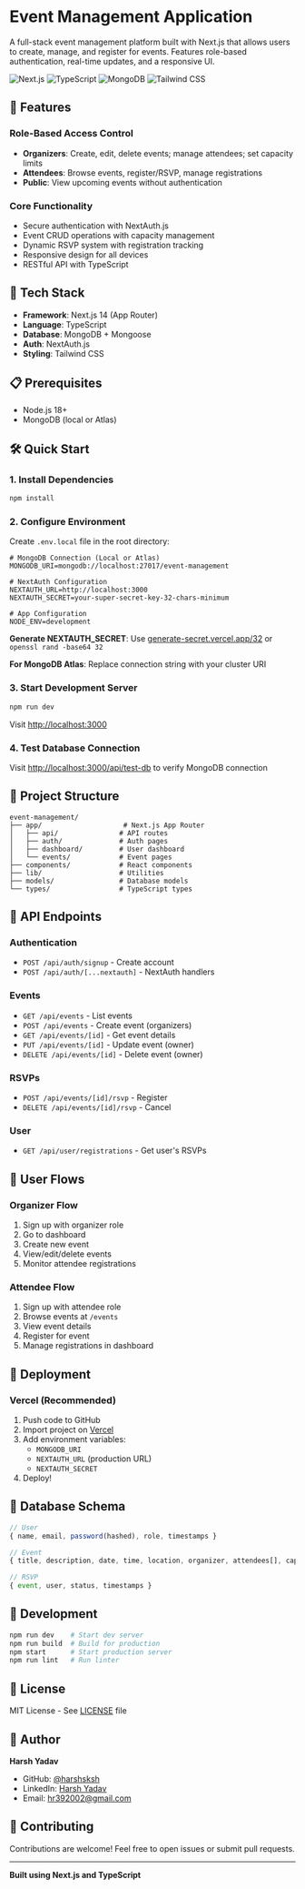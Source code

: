 # Event Management Application

A full-stack event management platform built with Next.js that allows users to create, manage, and register for events. Features role-based authentication, real-time updates, and a responsive UI.

![Next.js](https://img.shields.io/badge/Next.js-14.0-black) ![TypeScript](https://img.shields.io/badge/TypeScript-5.3-blue) ![MongoDB](https://img.shields.io/badge/MongoDB-Latest-green) ![Tailwind CSS](https://img.shields.io/badge/Tailwind-3.3-cyan)

## 🌟 Features

### Role-Based Access Control
- **Organizers**: Create, edit, delete events; manage attendees; set capacity limits
- **Attendees**: Browse events, register/RSVP, manage registrations
- **Public**: View upcoming events without authentication

### Core Functionality
- Secure authentication with NextAuth.js
- Event CRUD operations with capacity management
- Dynamic RSVP system with registration tracking
- Responsive design for all devices
- RESTful API with TypeScript

## 🚀 Tech Stack

- **Framework**: Next.js 14 (App Router)
- **Language**: TypeScript
- **Database**: MongoDB + Mongoose
- **Auth**: NextAuth.js
- **Styling**: Tailwind CSS

## 📋 Prerequisites

- Node.js 18+ 
- MongoDB (local or Atlas)

## 🛠️ Quick Start

### 1. Install Dependencies

```bash
npm install
```

### 2. Configure Environment

Create `.env.local` file in the root directory:

```env
# MongoDB Connection (Local or Atlas)
MONGODB_URI=mongodb://localhost:27017/event-management

# NextAuth Configuration
NEXTAUTH_URL=http://localhost:3000
NEXTAUTH_SECRET=your-super-secret-key-32-chars-minimum

# App Configuration
NODE_ENV=development
```

**Generate NEXTAUTH_SECRET**: Use [generate-secret.vercel.app/32](https://generate-secret.vercel.app/32) or `openssl rand -base64 32`

**For MongoDB Atlas**: Replace connection string with your cluster URI

### 3. Start Development Server

```bash
npm run dev
```

Visit [http://localhost:3000](http://localhost:3000)

### 4. Test Database Connection

Visit [http://localhost:3000/api/test-db](http://localhost:3000/api/test-db) to verify MongoDB connection

## 📁 Project Structure

```
event-management/
├── app/                    # Next.js App Router
│   ├── api/               # API routes
│   ├── auth/              # Auth pages
│   ├── dashboard/         # User dashboard
│   └── events/            # Event pages
├── components/            # React components
├── lib/                   # Utilities
├── models/                # Database models
└── types/                 # TypeScript types
```

## 🔌 API Endpoints

### Authentication
- `POST /api/auth/signup` - Create account
- `POST /api/auth/[...nextauth]` - NextAuth handlers

### Events
- `GET /api/events` - List events
- `POST /api/events` - Create event (organizers)
- `GET /api/events/[id]` - Get event details
- `PUT /api/events/[id]` - Update event (owner)
- `DELETE /api/events/[id]` - Delete event (owner)

### RSVPs
- `POST /api/events/[id]/rsvp` - Register
- `DELETE /api/events/[id]/rsvp` - Cancel

### User
- `GET /api/user/registrations` - Get user's RSVPs

## 🎯 User Flows

### Organizer Flow
1. Sign up with organizer role
2. Go to dashboard
3. Create new event
4. View/edit/delete events
5. Monitor attendee registrations

### Attendee Flow
1. Sign up with attendee role
2. Browse events at `/events`
3. View event details
4. Register for event
5. Manage registrations in dashboard

## 🚢 Deployment

### Vercel (Recommended)

1. Push code to GitHub
2. Import project on [Vercel](https://vercel.com)
3. Add environment variables:
   - `MONGODB_URI`
   - `NEXTAUTH_URL` (production URL)
   - `NEXTAUTH_SECRET`
4. Deploy!

## 📝 Database Schema

```typescript
// User
{ name, email, password(hashed), role, timestamps }

// Event
{ title, description, date, time, location, organizer, attendees[], capacity, isPublic, timestamps }

// RSVP
{ event, user, status, timestamps }
```

## 🧪 Development

```bash
npm run dev    # Start dev server
npm run build  # Build for production
npm start      # Start production server
npm run lint   # Run linter
```

## 📄 License

MIT License - See [LICENSE](LICENSE) file

## 👤 Author

**Harsh Yadav**

- GitHub: [@harshsksh](https://github.com/harshsksh)
- LinkedIn: [Harsh Yadav](https://www.linkedin.com/in/harsh-yadav-218370272/)
- Email: hr392002@gmail.com

## 🤝 Contributing

Contributions are welcome! Feel free to open issues or submit pull requests.

---

**Built using Next.js and TypeScript**
